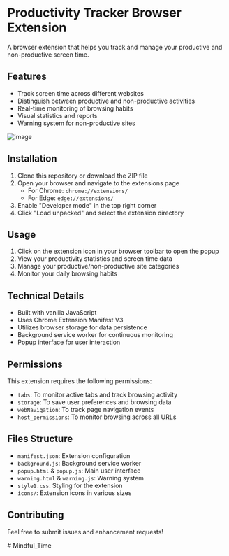 # Productivity Tracker Browser Extension

A browser extension that helps you track and manage your productive and non-productive screen time.

## Features

- Track screen time across different websites
- Distinguish between productive and non-productive activities
- Real-time monitoring of browsing habits
- Visual statistics and reports
- Warning system for non-productive sites



![image](https://github.com/user-attachments/assets/3f42633d-7234-4bf6-83f6-322ffca1a9dc)


## Installation

1. Clone this repository or download the ZIP file
2. Open your browser and navigate to the extensions page
   - For Chrome: `chrome://extensions/`
   - For Edge: `edge://extensions/`
3. Enable "Developer mode" in the top right corner
4. Click "Load unpacked" and select the extension directory

## Usage

1. Click on the extension icon in your browser toolbar to open the popup
2. View your productivity statistics and screen time data
3. Manage your productive/non-productive site categories
4. Monitor your daily browsing habits

## Technical Details

- Built with vanilla JavaScript
- Uses Chrome Extension Manifest V3
- Utilizes browser storage for data persistence
- Background service worker for continuous monitoring
- Popup interface for user interaction

## Permissions

This extension requires the following permissions:
- `tabs`: To monitor active tabs and track browsing activity
- `storage`: To save user preferences and browsing data
- `webNavigation`: To track page navigation events
- `host_permissions`: To monitor browsing across all URLs

## Files Structure

- `manifest.json`: Extension configuration
- `background.js`: Background service worker
- `popup.html` & `popup.js`: Main user interface
- `warning.html` & `warning.js`: Warning system
- `style1.css`: Styling for the extension
- `icons/`: Extension icons in various sizes

## Contributing

Feel free to submit issues and enhancement requests!

#   M i n d f u l _ T i m e 
 
 
